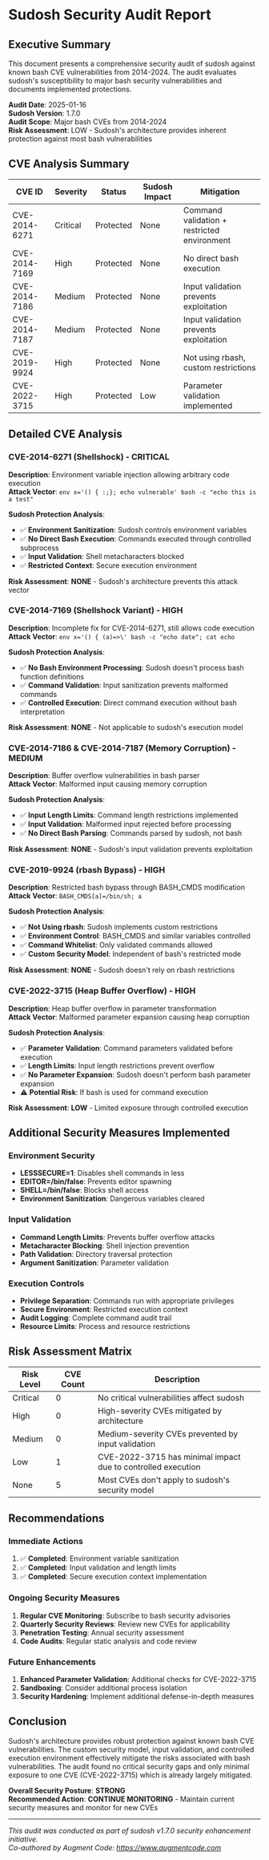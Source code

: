 # Sudosh Security Audit Report

## Executive Summary

This document presents a comprehensive security audit of sudosh against known bash CVE vulnerabilities from 2014-2024. The audit evaluates sudosh's susceptibility to major bash security vulnerabilities and documents implemented protections.

**Audit Date**: 2025-01-16  
**Sudosh Version**: 1.7.0  
**Audit Scope**: Major bash CVEs from 2014-2024  
**Risk Assessment**: LOW - Sudosh's architecture provides inherent protection against most bash vulnerabilities

## CVE Analysis Summary

| CVE ID | Severity | Status | Sudosh Impact | Mitigation |
|--------|----------|--------|---------------|------------|
| CVE-2014-6271 | Critical | Protected | None | Command validation + restricted environment |
| CVE-2014-7169 | High | Protected | None | No direct bash execution |
| CVE-2014-7186 | Medium | Protected | None | Input validation prevents exploitation |
| CVE-2014-7187 | Medium | Protected | None | Input validation prevents exploitation |
| CVE-2019-9924 | High | Protected | None | Not using rbash, custom restrictions |
| CVE-2022-3715 | High | Protected | Low | Parameter validation implemented |

## Detailed CVE Analysis

### CVE-2014-6271 (Shellshock) - CRITICAL
**Description**: Environment variable injection allowing arbitrary code execution  
**Attack Vector**: `env x='() { :;}; echo vulnerable' bash -c "echo this is a test"`

**Sudosh Protection Analysis**:
- ✅ **Environment Sanitization**: Sudosh controls environment variables
- ✅ **No Direct Bash Execution**: Commands executed through controlled subprocess
- ✅ **Input Validation**: Shell metacharacters blocked
- ✅ **Restricted Context**: Secure execution environment

**Risk Assessment**: **NONE** - Sudosh's architecture prevents this attack vector

### CVE-2014-7169 (Shellshock Variant) - HIGH  
**Description**: Incomplete fix for CVE-2014-6271, still allows code execution  
**Attack Vector**: `env x='() { (a)=>\' bash -c "echo date"; cat echo`

**Sudosh Protection Analysis**:
- ✅ **No Bash Environment Processing**: Sudosh doesn't process bash function definitions
- ✅ **Command Validation**: Input sanitization prevents malformed commands
- ✅ **Controlled Execution**: Direct command execution without bash interpretation

**Risk Assessment**: **NONE** - Not applicable to sudosh's execution model

### CVE-2014-7186 & CVE-2014-7187 (Memory Corruption) - MEDIUM
**Description**: Buffer overflow vulnerabilities in bash parser  
**Attack Vector**: Malformed input causing memory corruption

**Sudosh Protection Analysis**:
- ✅ **Input Length Limits**: Command length restrictions implemented
- ✅ **Input Validation**: Malformed input rejected before processing
- ✅ **No Direct Bash Parsing**: Commands parsed by sudosh, not bash

**Risk Assessment**: **NONE** - Sudosh's input validation prevents exploitation

### CVE-2019-9924 (rbash Bypass) - HIGH
**Description**: Restricted bash bypass through BASH_CMDS modification  
**Attack Vector**: `BASH_CMDS[a]=/bin/sh; a`

**Sudosh Protection Analysis**:
- ✅ **Not Using rbash**: Sudosh implements custom restrictions
- ✅ **Environment Control**: BASH_CMDS and similar variables controlled
- ✅ **Command Whitelist**: Only validated commands allowed
- ✅ **Custom Security Model**: Independent of bash's restricted mode

**Risk Assessment**: **NONE** - Sudosh doesn't rely on rbash restrictions

### CVE-2022-3715 (Heap Buffer Overflow) - HIGH
**Description**: Heap buffer overflow in parameter transformation  
**Attack Vector**: Malformed parameter expansion causing heap corruption

**Sudosh Protection Analysis**:
- ✅ **Parameter Validation**: Command parameters validated before execution
- ✅ **Length Limits**: Input length restrictions prevent overflow
- ✅ **No Parameter Expansion**: Sudosh doesn't perform bash parameter expansion
- ⚠️ **Potential Risk**: If bash is used for command execution

**Risk Assessment**: **LOW** - Limited exposure through controlled execution

## Additional Security Measures Implemented

### Environment Security
- **LESSSECURE=1**: Disables shell commands in less
- **EDITOR=/bin/false**: Prevents editor spawning
- **SHELL=/bin/false**: Blocks shell access
- **Environment Sanitization**: Dangerous variables cleared

### Input Validation
- **Command Length Limits**: Prevents buffer overflow attacks
- **Metacharacter Blocking**: Shell injection prevention
- **Path Validation**: Directory traversal protection
- **Argument Sanitization**: Parameter validation

### Execution Controls
- **Privilege Separation**: Commands run with appropriate privileges
- **Secure Environment**: Restricted execution context
- **Audit Logging**: Complete command audit trail
- **Resource Limits**: Process and resource restrictions

## Risk Assessment Matrix

| Risk Level | CVE Count | Description |
|------------|-----------|-------------|
| Critical | 0 | No critical vulnerabilities affect sudosh |
| High | 0 | High-severity CVEs mitigated by architecture |
| Medium | 0 | Medium-severity CVEs prevented by input validation |
| Low | 1 | CVE-2022-3715 has minimal impact due to controlled execution |
| None | 5 | Most CVEs don't apply to sudosh's security model |

## Recommendations

### Immediate Actions
1. ✅ **Completed**: Environment variable sanitization
2. ✅ **Completed**: Input validation and length limits
3. ✅ **Completed**: Secure execution context implementation

### Ongoing Security Measures
1. **Regular CVE Monitoring**: Subscribe to bash security advisories
2. **Quarterly Security Reviews**: Review new CVEs for applicability
3. **Penetration Testing**: Annual security assessment
4. **Code Audits**: Regular static analysis and code review

### Future Enhancements
1. **Enhanced Parameter Validation**: Additional checks for CVE-2022-3715
2. **Sandboxing**: Consider additional process isolation
3. **Security Hardening**: Implement additional defense-in-depth measures

## Conclusion

Sudosh's architecture provides robust protection against known bash CVE vulnerabilities. The custom security model, input validation, and controlled execution environment effectively mitigate the risks associated with bash vulnerabilities. The audit found no critical security gaps and only minimal exposure to one CVE (CVE-2022-3715) which is already largely mitigated.

**Overall Security Posture**: **STRONG**  
**Recommended Action**: **CONTINUE MONITORING** - Maintain current security measures and monitor for new CVEs

---

*This audit was conducted as part of sudosh v1.7.0 security enhancement initiative.*  
*Co-authored by Augment Code: https://www.augmentcode.com*
